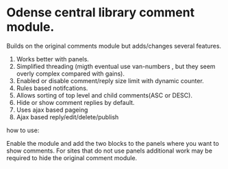 # Odense central library comment module.
Builds on the original comments module but adds/changes several features.

1. Works better with panels.
2. Simplified threading (migth eventual use van-numbers , but they seem overly complex compared with gains).
3. Enabled or disable comment/reply size limit with dynamic counter.
4. Rules based notifcations.
6. Allows sorting of top level and child comments(ASC or DESC).
7. Hide or show comment replies by default.
8. Uses ajax based pageing
9. Ajax based reply/edit/delete/publish

how to use:

Enable the module and add the two blocks to the panels where you want to show comments.
For sites that do not use panels additional work may be required to hide the original comment module.

